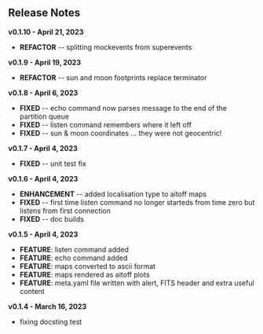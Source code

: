 
## Release Notes

<!-- **vx.x.x - xxdatexx** -->

**v0.1.10 - April 21, 2023**

- **REFACTOR** -- splitting mockevents from superevents

**v0.1.9 - April 19, 2023**

- **REFACTOR** -- sun and moon footprints replace terminator

**v0.1.8 - April 6, 2023**

- **FIXED** -- echo command now parses message to the end of the partition queue
- **FIXED** -- listen command remembers where it left off
- **FIXED** -- sun & moon coordinates ... they were not geocentric!

**v0.1.7 - April 4, 2023**

- **FIXED** -- unit test fix

**v0.1.6 - April 4, 2023**

- **ENHANCEMENT** -- added localisation type to aitoff maps
- **FIXED** -- first time listen command no longer starteds from time zero but listens from first connection
- **FIXED** -- doc builds

**v0.1.5 - April 4, 2023**

- **FEATURE**: listen command added
- **FEATURE**: echo command added
- **FEATURE**: maps converted to ascii format
- **FEATURE**: maps rendered as aitoff plots
- **FEATURE**: meta.yaml file written with alert, FITS header and extra useful content

**v0.1.4 - March 16, 2023**

- fixing docsting test

